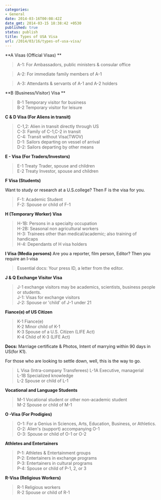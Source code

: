 ```yaml
---
categories:
- General
date: 2014-03-16T00:08:42Z
date_gmt: 2014-03-15 18:38:42 +0530
published: true
status: publish
title: Types of USA Visa
url: /2014/03/16/types-of-usa-visa/
---
```


**A Visas (Official Visas) **

> A-1: For Ambassadors, public ministers & consular office 

> A-2: For immediate family members of A-1 

> A-3: Attendants & servants of A-1 and A-2 holders  

**B (Business/Visitor) Visa  **
> B-1 Temporary visitor for business  
> B-2 Temporary visitor for leisure  

**C & D Visa (For Aliens in transit)**
> C-1,2: Alien in transit directly through US  
> C-3: Family of C-1,C-2 in transit  
> C-4: Transit without Visa(TWOV)  
> D-1: Sailors departing on vessel of arrival  
> D-2: Sailors departing by other means  

**E - Visa (For Traders/Investors)**
> E-1 Treaty Trader, spouse and children  
> E-2 Treaty Investor, spouse and children  

**F Visa (Students)**

Want to study or research at a U.S.college? Then F is the visa for you.

> F-1: Academic Student  
> F-2: Spouse or child of F-1

**H (Temporary Worker) Visa**
> H-1B: Persons in a specialty occupation  
> H-2B: Seasonal non agricultural workers  
> H-3: Trainees other than medical/academic; also training of handicaps  
> H-4: Dependants of H visa holders  

**I Visa (Media persons)**
Are you a reporter, film person, Editor? Then you require an I-visa

> Essential docs: Your press ID, a letter from the editor.  

**J & Q Exchange Visitor Visa**
> J-1 exchange visitors may be academics, scientists, business people or students.  
> J-1: Visas for exchange visitors  
> J-2: Spouse or 'child' of J-1 under 21  

**Fiance(e) of US Citizen**
> K-1 Fiance(e)  
> K-2 Minor child of K-1  
> K-3 Spouse of a U.S. Citizen (LIFE Act)  
> K-4 Child of K-3 (LIFE Act)  

**Docs:** Marriage certificate & Photos, Intent of marrying within 90 days in US(for K1).

For those who are looking to settle down, well, this is the way to go.

> L Visa (Intra-company Transferees) 
> L-1A Executive, managerial  
> L-1B Specialized knowledge  
> L-2 Spouse or child of L-1  

**Vocational and Language Students**
> M-1 Vocational student or other non-academic student  
> M-2 Spouse or child of M-1  

**O -Visa (For Prodigies)**
> O-1: For a Genius in Sciences, Arts, Education, Business, or Athletics.  
> O-2: Alien's (support) accompanying O-1  
> O-3: Spouse or child of O-1 or O-2  

**Athletes and Entertainers**
> P-1: Athletes & Entertainment groups  
> P-2: Entertainers in exchange programs  
> P-3: Entertainers in cultural programs  
> P-4: Spouse or child of P-1, 2, or 3  

**R-Visa (Religious Workers)**
> R-1 Religious workers  
> R-2 Spouse or child of R-1  
